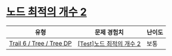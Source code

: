 # [노드 최적의 개수 2](https://www.codetree.ai/trails/complete/curated-cards/test-node-best-count-2)

|유형|문제 경험치|난이도|
|---|---|---|
|[Trail 6 / Tree / Tree DP](https://www.codetree.ai/trail-info/intermediate-high/)|[[Test]노드 최적의 개수 2](https://www.codetree.ai/trails/complete/curated-cards/test-node-best-count-2/)|보통|


